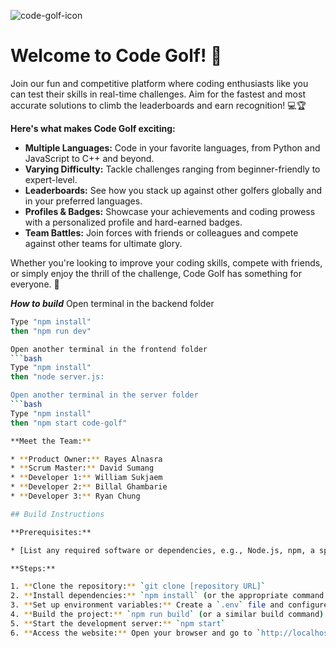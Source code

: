 ![code-golf-icon](https://github.com/user-attachments/assets/71b8c42c-5a8e-4b1e-83cb-c2682a8e5ba0)
# Welcome to Code Golf! 🎉

Join our fun and competitive platform where coding enthusiasts like you can test their skills in real-time challenges. Aim for the fastest and most accurate solutions to climb the leaderboards and earn recognition! 💻🏆

**Here's what makes Code Golf exciting:**

* **Multiple Languages:** Code in your favorite languages, from Python and JavaScript to C++ and beyond.
* **Varying Difficulty:** Tackle challenges ranging from beginner-friendly to expert-level.
* **Leaderboards:** See how you stack up against other golfers globally and in your preferred languages.
* **Profiles & Badges:**  Showcase your achievements and coding prowess with a personalized profile and hard-earned badges.
* **Team Battles:** Join forces with friends or colleagues and compete against other teams for ultimate glory.

Whether you're looking to improve your coding skills, compete with friends, or simply enjoy the thrill of the challenge, Code Golf has something for everyone. 🚀

***How to build***
Open terminal in the backend folder
```bash
Type "npm install"
then "npm run dev"

Open another terminal in the frontend folder
```bash
Type "npm install"
then "node server.js:

Open another terminal in the server folder
```bash
Type "npm install"
then "npm start code-golf"

**Meet the Team:**

* **Product Owner:** Rayes Alnasra
* **Scrum Master:** David Sumang
* **Developer 1:** William Sukjaem
* **Developer 2:** Billal Ghambarie
* **Developer 3:** Ryan Chung 

## Build Instructions

**Prerequisites:**

* [List any required software or dependencies, e.g., Node.js, npm, a specific database]

**Steps:**

1. **Clone the repository:** `git clone [repository URL]`
2. **Install dependencies:** `npm install` (or the appropriate command for your package manager)
3. **Set up environment variables:** Create a `.env` file and configure the necessary settings (e.g., database connection, API keys).
4. **Build the project:** `npm run build` (or a similar build command)
5. **Start the development server:** `npm start`
6. **Access the website:** Open your browser and go to `http://localhost:[port]` (replace `[port]` with the port specified in your configuration)
